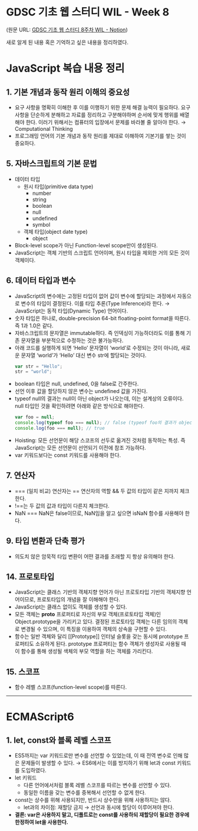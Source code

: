 # GDSC 기초 웹 스터디 WIL - Week 8

(원문 URL: [GDSC 기초 웹 스터디 8주차 WIL - Notion](https://goomseo.notion.site/Week8-0520c586e9774de6bd06989ffedab890))

새로 알게 된 내용 혹은 기억하고 싶은 내용을 정리하였다.

# JavaScript 복습 내용 정리

## 1. 기본 개념과 동작 원리 이해의 중요성

- 요구 사항을 명확히 이해한 후 이를 이행하기 위한 문제 해결 능력이 필요하다. 요구 사항을 단순하게 분해하고 자료를 정리하고 구분해야하며 순서에 맞게 행위를 배열해야 한다. 이러기 위해서는 컴퓨터의 입장에서 문제를 바라볼 줄 알아야 한다. → Computational Thinking
- 프로그래밍 언어의 기본 개념과 동작 원리를 제대로 이해하여 기본기를 쌓는 것이 중요하다.

## 5. 자바스크립트의 기본 문법

- 데이터 타입
  - 원시 타입(primitive data type)
    - number
    - string
    - boolean
    - null
    - undefined
    - symbol
  - 객체 타입(object date type)
    - object
- Block-level scope가 아닌 Function-level scope만이 생성된다.
- JavaScript는 객체 기반의 스크립트 언어이며, 원시 타입을 제외한 거의 모든 것이 객체이다.

## 6. 데이터 타입과 변수

- JavaScript의 변수에는 고정된 타입이 없어 값이 변수에 할당되는 과정에서 자동으로 변수의 타입이 결정된다. 이를 타입 추론(Type Inference)라 한다. → JavaScript는 동적 타입(Dynamic Type) 언어이다.
- 숫자 타입은 하나로, double-precision 64-bit floating-point format을 따른다. 즉 1과 1.0은 같다.
- 자바스크립트의 문자열은 immutable하다. 즉 인덱싱이 가능하더라도 이를 통해 기존 문자열을 부분적으로 수정하는 것은 불가능하다.
- 아래 코드를 실행하게 되면 ‘Hello’ 문자열이 ‘world’로 수정되는 것이 아니라, 새로운 문자열 ‘world’가 ‘Hello’ 대신 변수 str에 할당되는 것이다.
  ```jsx
  var str = "Hello";
  str = "world";
  ```
- boolean 타입은 null, undefined, 0을 false로 간주한다.
- 선언 이후 값을 할당하지 않은 변수는 undefined 값을 가진다.
- typeof null의 결과는 null이 아닌 object가 나오는데, 이는 설계상의 오류이다. null 타입인 것을 확인하려면 아래와 같은 방식으로 해야한다.
  ```jsx
  var foo = null;
  console.log(typeof foo === null); // false (typeof foo의 결과가 object)
  console.log(foo === null); // true
  ```
- Hoisting: 모든 선언문이 해당 스코프의 선두로 옮겨진 것처럼 동작하는 특성. 즉 JavaScript는 모든 선언문이 선언되기 이전에 참조 가능하다.
- var 키워드보다는 const 키워드를 사용해야 한다.

## 7. 연산자

- === (일치 비교) 연산자는 == 연산자의 역할 && 두 값의 타입이 같은 지까지 체크한다.
- !==는 두 값의 값과 타입이 다른지 체크한다.
- NaN === NaN은 false이므로, NaN임을 알고 싶으면 isNaN 함수를 사용해야 한다.

## 9. 타입 변환과 단축 평가

- 의도치 않은 암묵적 타입 변환이 어떤 결과를 초래할 지 항상 유의해야 한다.

## 14. 프로토타입

- JavaScript는 클래스 기반의 객체지향 언어가 아닌 프로토타입 기반의 객체지향 언어이므로, 프로토타입의 개념을 잘 이해해야 한다.
- JavaScript는 클래스 없이도 객체를 생성할 수 있다.
- 모든 객체는 **proto** 프로퍼티로 자신의 부모 객체(프로토타입 객체)인 Object.prototype을 가리키고 있다. 결정된 프로토타입 객체는 다른 임의의 객체로 변경될 수 있으며, 이 특징을 이용하여 객체의 상속을 구현할 수 있다.
- 함수는 일반 객체와 달리 [[Prototype]] 인터널 슬롯을 갖는 동시에 prototype 프로퍼티도 소유하게 된다. prototype 프로퍼티는 함수 객체가 생성자로 사용될 때 이 함수를 통해 생성될 색체의 부모 역할을 하는 객체를 가리킨다.

## 15. 스코프

- 함수 레벨 스코프(function-level scope)를 따른다.

---

# ECMAScript6

## 1. let, const와 블록 레벨 스코프

- ES5까지는 var 키워드로만 변수를 선언할 수 있었는데, 이 때 전역 변수로 인해 많은 문제들이 발생할 수 있다. → ES6에서는 이를 방지하기 위해 let과 const 키워드를 도입하였다.
- let 키워드
  - 다른 언어에서처럼 블록 레벨 스코프를 따르는 변수를 선언할 수 있다.
  - 동일한 이름을 갖는 변수를 중복해서 선언할 수 없게 한다.
- const는 상수를 위해 사용되지만, 반드시 상수만을 위해 사용하지는 않다.
  - let과의 차이점: 재할당 금지 → 선언과 동시에 할당이 이루어져야 한다.
- **결론: var은 사용하지 말고, 디폴트로는 const를 사용하되 재할당이 필요한 경우에 한정하여 let을 사용한다.**
